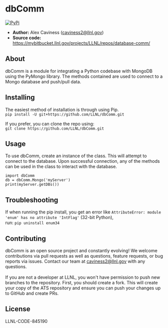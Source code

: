 # dbComm

[![PyPi](https://img.shields.io/pypi/v/hy.svg)](https://pypi.org/project/dbComm/)

- **Author:** Alex Caviness ([caviness2@llnl.gov](mailto:caviness2@llnl.gov))
- **Source code:** https://mybitbucket.llnl.gov/projects/LLNL/repos/database-comm/

## About
dbComm is a module for integrating a Python codebase with MongoDB using the PyMongo library.
The methods contained are used to connect to a Mongo database and push/pull data.

## Installing
The easiest method of installation is through using Pip. <br>
`pip install -U git+https://github.com/LLNL/dbComm.git`

If you prefer, you can clone the repo using:<br>
`git clone https://github.com/LLNL/dbComm.git`

## Usage
To use dbComm, create an instance of the class. This will attempt to connect to the database.
Upon successful connection, any of the methods can be used in the class to interact with the database.
```
import dbComm
db = dbComm.Mongo('myServer')
print(myServer.getDBs())
```

## Troubleshooting
If when running the pip install, you get an error like `AttributeError: module 'enum' has no attribute 'IntFlag'` 
(32-bit Python),<br> 
run: `pip uninstall enum34`

## Contributing
dbComm is an open source project and constantly evolving! 
We welcome contributions via pull requests as well as questions, feature requests, or bug reports via issues. 
Contact our team at caviness2@llnl.gov with any questions. <br><br>
If you are not a developer at LLNL, you won't have permission to push new branches to the repository. 
First, you should create a fork. 
This will create your copy of the ATS repository and ensure you can push your changes up to GitHub and create PRs.

## License
LLNL-CODE-845190<br>
<!---SPDX-License-Identifier: MIT-->